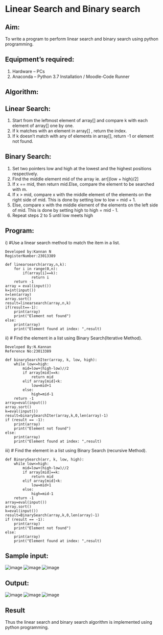 # Linear Search and Binary search
## Aim:
To write a program to perform linear search and binary search using python programming.
## Equipment’s required:
1.	Hardware – PCs
2.	Anaconda – Python 3.7 Installation / Moodle-Code Runner
## Algorithm:
## Linear Search:
1.	Start from the leftmost element of array[] and compare k with each element of array[] one by one.
2.	If k matches with an element in array[] , return the index.
3.	If k doesn’t match with any of elements in array[], return -1 or element not found.
## Binary Search:
1.	Set two pointers low and high at the lowest and the highest positions respectively.
2.	Find the middle element mid of the array ie. arr[(low + high)/2]
3.	If x == mid, then return mid.Else, compare the element to be searched with m.
4.	If x > mid, compare x with the middle element of the elements on the right side of mid. This is done by setting low to low = mid + 1.
5.	Else, compare x with the middle element of the elements on the left side of mid. This is done by setting high to high = mid - 1.
6.	Repeat steps 2 to 5 until low meets high
## Program:
i)	#Use a linear search method to match the item in a list.
```
Developed by:Kannan N
RegisterNumber:23013389 

def linearsearch(array,n,k):
    for i in range(0,n):
        if(array[i]==k):
            return i
    return -1        
array = eval(input())
k=int(input())
n=len(array)
array.sort()
result=linearsearch(array,n,k)
if(result==-1):
    print(array)
    print("Element not found")
else:
    print(array)
    print("Element found at index: ",result)
```


ii)	# Find the element in a list using Binary Search(Iterative Method).
```
Developed By:N.Kannan
Reference No:23013389

def binarySearchIter(array, k, low, high):
    while low<=high:
        mid=low+(high-low)//2
        if array[mid]==k:
            return mid
        elif array[mid]<k:
            low=mid+1
        else:
            high=mid-1
    return -1
array=eval(input())
array.sort()
k=eval(input())
result=binarySearchIter(array,k,0,len(array)-1)
if (result == -1):
    print(array)
    print("Element not found")
else:
    print(array)
    print("Element found at index: ",result)
```

iii)	# Find the element in a list using Binary Search (recursive Method).
```
def BinarySearch(arr, k, low, high):
    while low<=high:
        mid=low+(high-low)//2
        if array[mid]==k:
            return mid
        elif array[mid]<k:
            low=mid+1
        else:
            high=mid-1
    return -1
array=eval(input())
array.sort()
k=eval(input())
result=BinarySearch(array,k,0,len(array)-1)
if (result == -1):
    print(array)
    print("Element not found")
else:
    print(array)
    print("Element found at index: ",result)

```

## Sample input:
![image](https://github.com/kannan-nagaraju/Search-Algorithm/assets/145742755/a26e4313-d438-435c-8a3b-750c4e33c5f0)
![image](https://github.com/kannan-nagaraju/Search-Algorithm/assets/145742755/742750fc-2288-438d-ae65-f2b11aec0977)
![image](https://github.com/kannan-nagaraju/Search-Algorithm/assets/145742755/b8da0ded-8fdc-43a9-882f-882698943c1d)




## Output:
![image](https://github.com/kannan-nagaraju/Search-Algorithm/assets/145742755/8e303c9e-25e6-4739-854a-3ba26a4a842f)
![image](https://github.com/kannan-nagaraju/Search-Algorithm/assets/145742755/b9135e8c-2777-4193-a0cf-6e4760bd5f95)
![image](https://github.com/kannan-nagaraju/Search-Algorithm/assets/145742755/2102a286-e3f3-4445-8a3f-5c3633665bb4)






## Result
Thus the linear search and binary search algorithm is implemented using python programming.
